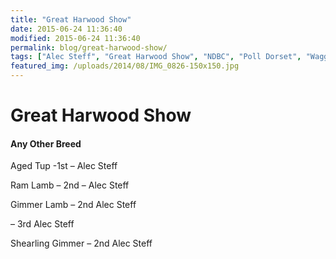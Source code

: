 ```yaml
---
title: "Great Harwood Show"
date: 2015-06-24 11:36:40
modified: 2015-06-24 11:36:40
permalink: blog/great-harwood-show/
tags: ["Alec Steff", "Great Harwood Show", "NDBC", "Poll Dorset", "Waggoners"]
featured_img: /uploads/2014/08/IMG_0826-150x150.jpg
---
```


# Great Harwood Show

#### Any Other Breed

Aged Tup -1st – Alec Steff

Ram Lamb – 2nd – Alec Steff

Gimmer Lamb – 2nd Alec Steff

– 3rd Alec Steff

Shearling Gimmer – 2nd Alec Steff
